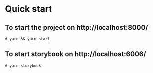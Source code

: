 # Quick start

## To start the project on http://localhost:8000/

```
# yarn && yarn start
```

## To start storybook on http://localhost:6006/

```
# yarn storybook
```
